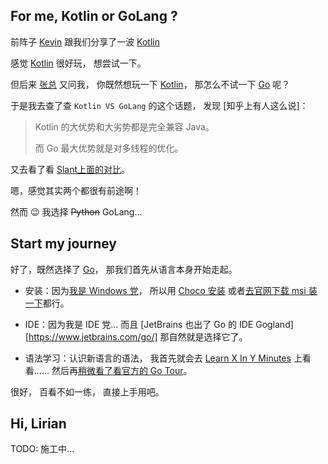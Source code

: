 ## For me, Kotlin or GoLang ?

前阵子 [Kevin][kevin] 跟我们分享了一波 [Kotlin][kotlin]

感觉 [Kotlin][kotlin] 很好玩，
想尝试一下。

但后来 [张总][tothegump] 又问我，
你既然想玩一下 [Kotlin][kotlin]，
那怎么不试一下 [Go][go] 呢？

于是我去查了查 `Kotlin VS GoLang` 的这个话题，
发现 [知乎上有人这么说]：

> Kotlin 的大优势和大劣势都是完全兼容 Java。
>
> 而 Go 最大优势就是对多线程的优化。

又去看了看 [Slant上面的对比][slant-kotlin-go]。

嗯，感觉其实两个都很有前途啊！

然而 :wink: 我选择 ~~Python~~ GoLang...


## Start my journey

好了，既然选择了 [Go][go]，
那我们首先从语言本身开始走起。

* 安装：因为[我是 Windows 党][windows-setup]，
所以用 [Choco 安装][choco] 或者[去官网下载 msi 装一下][go-dl]都行。

* IDE：因为我是 IDE 党...
而且 [JetBrains 也出了 Go 的 IDE Gogland][https://www.jetbrains.com/go/]
那自然就是选择它了。

* 语法学习：认识新语言的语法，
我首先就会去 [Learn X In Y Minutes][xy-go] 上看看……
然后再[稍微看了看官方的 Go Tour][go-tour]。

很好，
百看不如一练，
直接上手用吧。


## Hi, Lirian

TODO: 施工中...


[kevin]: http://www.heyongjian.com/
[kotlin]: http://kotlinlang.org/
[tothegump]: https://github.com/tothegump
[go]: https://golang.org/
[zhihu-kotlin-go]: https://www.zhihu.com/question/60064789
[slant-kotlin-go]: https://www.slant.co/versus/126/1543/~golang_vs_kotlin
[windows-setup]: http://www.liriansu.com/windows-dev-env
[choco]: https://chocolatey.org/
[go-dl]: https://golang.org/dl/
[gogland]: https://www.jetbrains.com/go/
[xy-go]: https://learnxinyminutes.com/docs/go/
[go-tour]: https://tour.golang.org/welcome/
